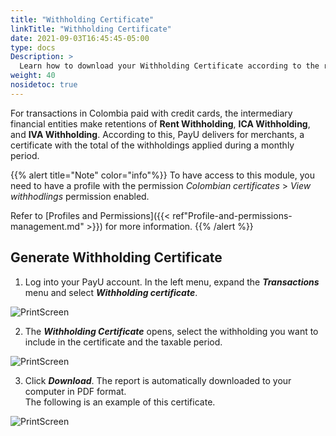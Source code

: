 ```yaml
---
title: "Withholding Certificate"
linkTitle: "Withholding Certificate"
date: 2021-09-03T16:45:45-05:00
type: docs
Description: >
  Learn how to download your Withholding Certificate according to the requested period of time. This feature is available for accounts in Colombia.
weight: 40
nosidetoc: true
---
```


For transactions in Colombia paid with credit cards, the intermediary financial entities make retentions of **Rent Withholding**, **ICA Withholding**, and **IVA Withholding**. According to this, PayU delivers for merchants, a certificate with the total of the withholdings applied during a monthly period.

{{% alert title="Note" color="info"%}}
To have access to this module, you need to have a profile with the permission _Colombian certificates_ > _View withhodlings_ permission enabled.

Refer to [Profiles and Permissions]({{< ref"Profile-and-permissions-management.md" >}}) for more information.
{{% /alert %}}

## Generate Withholding Certificate
1. Log into your PayU account. In the left menu, expand the _**Transactions**_ menu and select _**Withholding certificate**_.

![PrintScreen](/assets/WithholdingCertificate/WithholdingCertificate_01.png)

2. The _**Withholding Certificate**_ opens, select the withholding you want to include in the certificate and the taxable period.

![PrintScreen](/assets/WithholdingCertificate/WithholdingCertificate_02.png)

3. Click _**Download**_. The report is automatically downloaded to your computer in PDF format.<br>The following is an example of this certificate.

![PrintScreen](/assets/WithholdingCertificate/WithholdingCertificate_03.png)
